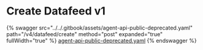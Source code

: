 # Create Datafeed v1

{% swagger src="../../.gitbook/assets/agent-api-public-deprecated.yaml" path="/v4/datafeed/create" method="post" expanded="true" fullWidth="true" %}
[agent-api-public-deprecated.yaml](../../.gitbook/assets/agent-api-public-deprecated.yaml)
{% endswagger %}
